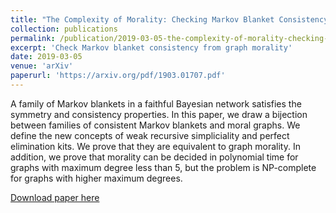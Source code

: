 ```yaml
---
title: "The Complexity of Morality: Checking Markov Blanket Consistency with DAGs via Morality"
collection: publications
permalink: /publication/2019-03-05-the-complexity-of-morality-checking-markov-blanket-consistency-with-dags-via-morality
excerpt: 'Check Markov blanket consistency from graph morality'
date: 2019-03-05
venue: 'arXiv'
paperurl: 'https://arxiv.org/pdf/1903.01707.pdf'
---
```

A family of Markov blankets in a faithful
Bayesian network satisfies the symmetry and
consistency properties. In this paper, we draw a
bijection between families of consistent Markov
blankets and moral graphs. We define the new
concepts of weak recursive simpliciality and perfect elimination kits. We prove that they are
equivalent to graph morality. In addition, we
prove that morality can be decided in polynomial
time for graphs with maximum degree less than 5,
but the problem is NP-complete for graphs with
higher maximum degrees.

[Download paper here](https://arxiv.org/pdf/1903.01707.pdf)

